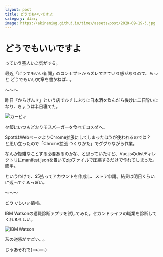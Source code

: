 ```yaml
---
layout: post
title: どうでもいいですよ
category: diary
image: https://akinening.github.io/times/assets/post/2020-09-19-3.jpg
---
```


# どうでもいいですよ

っていう芸人いた気がする。

最近「どうでもいい新聞」のコンセプトからズレてきている感があるので、もっと どうでもいい文章を書かねば…。

〜〜〜

昨日「からげんき」という店でひさしぶりに日本酒を飲んだら微妙に二日酔いになり、きょうは半日寝てた。

<img src="https://akinening.github.io/times/assets/post/2020-09-19-3.jpg" alt="カービィ">

夕飯にいつもどおりモスバーガーを食べてコメダへ。

SpottはWebページよりChrome拡張にしてしまったほうが使われるのでは？　と思い立ったので「Chrome拡張 つくりかた」でググりながら作業。

なんか複雑なことする必要あるのかな、と思っていたけど、Vue.jsのdistディレクトリにmanifest.jsonを置いてzipファイルで圧縮するだけで作れてしまった。簡単。

というわけで、$5払ってアカウントを作成し、ストア申請。結果は明日くらいに返ってくるっぽい。

〜〜〜

どうでもいい情報。

IBM Watsonの適職診断アプリを試してみた。セカンドライフの職業を診断してくれるらしい。

<img src="https://akinening.github.io/times/assets/post/2020-09-19-4.png" alt="IBM Watson">

茨の道感がすごい…。

じゃあそれで(＝ω＝.)